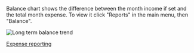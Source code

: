 
Balance chart shows the difference between the month income if set and the total month expense. To view it click "Reports" in the main menu, then "Balance".

![Long term balance trend](https://dvmorozov.github.io/expenses/assets/images/2015-07-04_10h06_50.png)

[Expense reporting](https://dvmorozov.github.io/expenses/expense-reporting)
